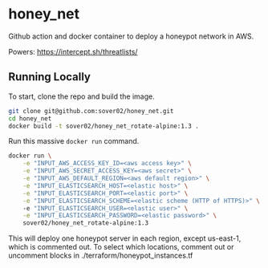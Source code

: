 # honey_net

Github action and docker container to deploy a honeypot network in AWS.

Powers: https://intercept.sh/threatlists/

## Running Locally

To start, clone the repo and build the image.

```bash
git clone git@github.com:sover02/honey_net.git
cd honey_net
docker build -t sover02/honey_net_rotate-alpine:1.3 .
```

Run this massive `docker run` command.

```bash
docker run \
    -e "INPUT_AWS_ACCESS_KEY_ID=<aws access key>" \
    -e "INPUT_AWS_SECRET_ACCESS_KEY=<aws secret>" \
    -e "INPUT_AWS_DEFAULT_REGION=<aws default region>" \
    -e "INPUT_ELASTICSEARCH_HOST=<elastic host>" \
    -e "INPUT_ELASTICSEARCH_PORT=<elastic port>" \
    -e "INPUT_ELASTICSEARCH_SCHEME=<elastic scheme (HTTP of HTTPS)>" \ 
    -e "INPUT_ELASTICSEARCH_USER=<elastic user>" \
    -e "INPUT_ELASTICSEARCH_PASSWORD=<elastic password>" \
    sover02/honey_net_rotate-alpine:1.3
```

This will deploy one honeypot server in each region, except us-east-1, which is commented out. To select which locations, comment out or uncomment blocks in ./terraform/honeypot_instances.tf
